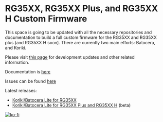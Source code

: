 # RG35XX, RG35XX Plus, and RG35XX H Custom Firmware

This space is going to be updated with all the necessary repositories and documentation to build a full custom firmware for the RG35XX and RG35XX plus (and RG35XX H soon). There are currently two main efforts: Batocera, and Koriki.

Please visit [this page](https://ko-fi.com/acmeplus) for development updates and other related information.

Documentation is [here](https://rg35xx-cfw.github.io)

Issues can be found [here](https://github.com/rg35xx-cfw/rg35xx-cfw.github.io/issues)

Latest releases: 
* [Koriki/Batocera Lite for RG35XX](https://github.com/rg35xx-cfw/Koriki/releases/tag/koriki_batocera_rg35xx_20240105)
* [Koriki/Batocera Lite for RG35XX Plus and RG35XX H](https://github.com/rg35xx-cfw/rg35xx-cfw.github.io/releases/tag/rg35xx_plus_h_batocera_lite_20240213) (beta)


[![ko-fi](https://ko-fi.com/img/githubbutton_sm.svg)](https://ko-fi.com/A0A1J951S)

